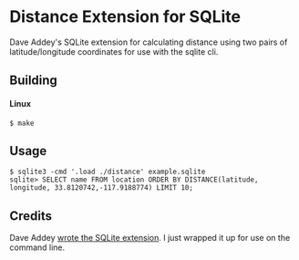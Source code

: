 # Distance Extension for SQLite

Dave Addey's SQLite extension for calculating distance using two pairs of
latitude/longitude coordinates for use with the sqlite cli.

## Building

#### Linux

```
$ make
```

## Usage

```
$ sqlite3 -cmd '.load ./distance' example.sqlite
sqlite> SELECT name FROM location ORDER BY DISTANCE(latitude, longitude, 33.8120742,-117.9188774) LIMIT 10;
```

## Credits
Dave Addey <a href="http://daveaddey.com/?p=71">wrote the SQLite extension</a>.
I just wrapped it up for use on the command line.
